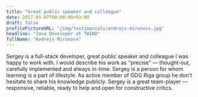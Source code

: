 ```yaml
---
title: "Great public speaker and colleague"
date: 2017-05-07T00:00:00+03:00
draft: false
profilePictureURL: "/img/testimonials/andrejs-mironovs.jpg"
headline: "Java Developer at TWINO"
fullName: "Andrejs Mironovs"
---
```


Sergey is a full-stack developer, great public speaker and colleague I was happy to work with. I would describe his work as "precise" — thought-out, carefully implemented and always in-time. Sergey is a person for whom learning is a part of lifestyle. As active member of GDG Riga group he don’t hesitate to share his knowledge publicly. Sergey is a great team-player — responsive, reliable, ready to help and open for constructive critics.
